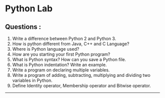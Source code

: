 # Python Lab
## Questions :
1. Write a difference between Python 2 and Python 3.
2. How is python different from Java, C++ and C Language?
3. Where is Python language used?
4. How are you starting your first Python program?
5. What is Python syntax? How can you save a Python file.
6. What is Python indentation? Write an example.
7. Write a program on declaring multiple variables.
8. Write a program of adding, subtracting, multiplying and dividing two variables in Python.
9. Define Identity operator, Membership operator and Bitwise operator.

***